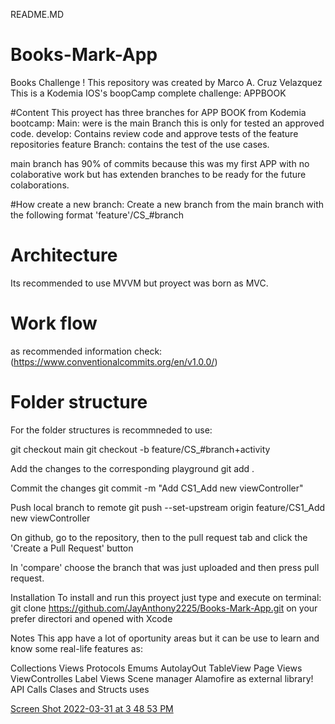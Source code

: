 README.MD
# Books-Mark-App
Books Challenge !
This repository was created by Marco A. Cruz Velazquez
This is a Kodemia IOS's boopCamp complete challenge: APPBOOK

#Content
This proyect has three branches for APP BOOK from Kodemia bootcamp: 
Main: were is the main Branch this is only for tested an approved code. 
develop: Contains review code and approve tests of the feature repositories 
feature Branch: contains the test of the use cases.

main branch has 90% of commits because this was my first APP with no colaborative work but has extenden branches to be ready for the future colaborations.


#How create a new branch:
Create a new branch from the main branch with the following format 'feature'/CS_#branch

# Architecture
Its recommended to use MVVM but proyect was born as MVC.
# Work flow
as recommended information check: (https://www.conventionalcommits.org/en/v1.0.0/)

# Folder structure
For the folder structures is recommneded to use:

git checkout main git checkout -b feature/CS_#branch+activity

Add the changes to the corresponding playground
git add .

Commit the changes
git commit -m "Add CS1_Add new viewController"

Push local branch to remote
git push --set-upstream origin feature/CS1_Add new viewController

On github, go to the repository, then to the pull request tab and click the 'Create a Pull Request' button

In 'compare' choose the branch that was just uploaded and then press pull request.


Installation
To install and run this proyect just type and execute on terminal:
git clone https://github.com/JayAnthony2225/Books-Mark-App.git 
on your prefer directori and opened with Xcode


Notes
This app have a lot of oportunity areas but it can be use to learn and know some real-life features as:

Collections Views
Protocols
Emums
AutolayOut
TableView
Page Views
ViewControlles
Label Views 
Scene manager
Alamofire as external library!
API Calls 
Clases and Structs uses


[Screen Shot 2022-03-31 at 3 48 53 PM](https://user-images.githubusercontent.com/89218826/161154981-2ddaf4aa-97c3-4812-b793-c4d10b34a937.png)

